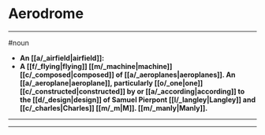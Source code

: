 # Aerodrome
---
#noun
- **An [[a/_airfield|airfield]]:**
- **A [[f/_flying|flying]] [[m/_machine|machine]] [[c/_composed|composed]] of [[a/_aeroplanes|aeroplanes]]. An [[a/_aeroplane|aeroplane]], particularly [[o/_one|one]] [[c/_constructed|constructed]] by or [[a/_according|according]] to the [[d/_design|design]] of Samuel Pierpont [[l/_langley|Langley]] and [[c/_charles|Charles]] [[m/_m|M]]. [[m/_manly|Manly]].**
---
---
